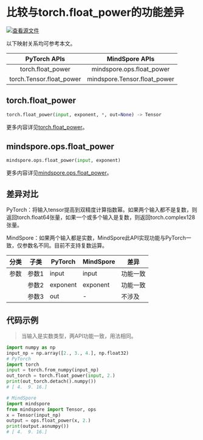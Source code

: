 # 比较与torch.float_power的功能差异

[![查看源文件](https://mindspore-website.obs.cn-north-4.myhuaweicloud.com/website-images/r1.11/resource/_static/logo_source.png)](https://gitee.com/mindspore/docs/blob/r1.11/docs/mindspore/source_zh_cn/note/api_mapping/pytorch_diff/float_power.md)

以下映射关系均可参考本文。

|     PyTorch APIs      |      MindSpore APIs       |
| :-------------------: | :-----------------------: |
|   torch.float_power    |   mindspore.ops.float_power    |
|    torch.Tensor.float_power   |  mindspore.Tensor.float_power   |

## torch.float_power

```python
torch.float_power(input, exponent, *, out=None) -> Tensor
```

更多内容详见[torch.float_power](https://pytorch.org/docs/1.8.1/generated/torch.float_power.html)。

## mindspore.ops.float_power

```python
mindspore.ops.float_power(input, exponent)
```

更多内容详见[mindspore.ops.float_power](https://mindspore.cn/docs/zh-CN/r1.11/api_python/ops/mindspore.ops.float_power.html#mindspore.ops.float_power)。

## 差异对比

PyTorch：将输入tensor提高到双精度计算指数幂。如果两个输入都不是复数，则返回torch.float64张量，如果一个或多个输入是复数，则返回torch.complex128张量。

MindSpore：如果两个输入都是实数，MindSpore此API实现功能与PyTorch一致，仅参数名不同。目前不支持复数运算。

| 分类 | 子类  | PyTorch | MindSpore | 差异                 |
| ---- | ----- | ------- | --------- | -------------------- |
| 参数 | 参数1 | input   | input         | 功能一致 |
|      | 参数2 | exponent | exponent | 功能一致 |
|      | 参数3 | out     | -         | 不涉及              |

## 代码示例

> 当输入是实数类型，两API功能一致，用法相同。

```python
import numpy as np
input_np = np.array([2., 3., 4.], np.float32)
# PyTorch
import torch
input = torch.from_numpy(input_np)
out_torch = torch.float_power(input, 2.)
print(out_torch.detach().numpy())
# [ 4.  9. 16.]

# MindSpore
import mindspore
from mindspore import Tensor, ops
x = Tensor(input_np)
output = ops.float_power(x, 2.)
print(output.asnumpy())
# [ 4.  9. 16.]
```
